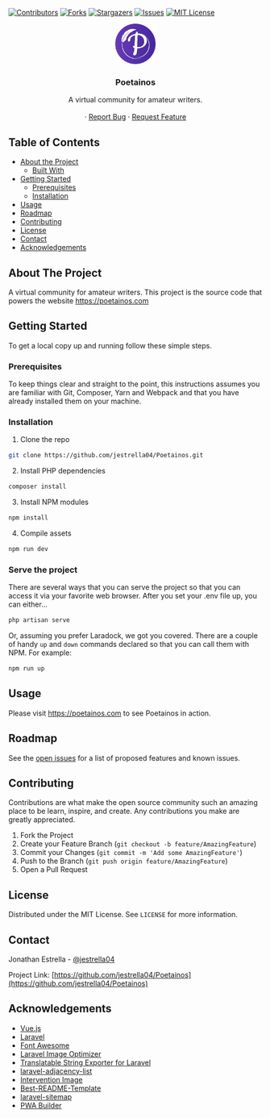 <!--
*** Thanks for checking out this README Template. If you have a suggestion that would
*** make this better, please fork the repo and create a pull request or simply open
*** an issue with the tag "enhancement".
*** Thanks again! Now go create something AMAZING! :D
***
***
***
*** To avoid retyping too much info. Do a search and replace for the following:
*** github_username, repo, twitter_handle, email
-->

<!-- PROJECT SHIELDS -->
<!--
*** I'm using markdown "reference style" links for readability.
*** Reference links are enclosed in brackets [ ] instead of parentheses ( ).
*** See the bottom of this document for the declaration of the reference variables
*** for contributors-url, forks-url, etc. This is an optional, concise syntax you may use.
*** https://www.markdownguide.org/basic-syntax/#reference-style-links
-->

[![Contributors][contributors-shield]][contributors-url]
[![Forks][forks-shield]][forks-url]
[![Stargazers][stars-shield]][stars-url]
[![Issues][issues-shield]][issues-url]
[![MIT License][license-shield]][license-url]

<!-- PROJECT LOGO -->
<p align="center">
  <a href="https://github.com/jestrella04/Poetainos">
    <img src="public/images/logo.svg" alt="Logo" width="80" height="80">
  </a>

  <h3 align="center">Poetainos</h3>

  <p align="center">
    A virtual community for amateur writers.<br><br>
    ·
    <a href="https://github.com/jestrella04/Poetainos/issues">Report Bug</a>
    ·
    <a href="https://github.com/jestrella04/Poetainos/issues">Request Feature</a>
  </p>
</p>

<!-- TABLE OF CONTENTS -->

## Table of Contents

- [About the Project](#about-the-project)
  - [Built With](#built-with)
- [Getting Started](#getting-started)
  - [Prerequisites](#prerequisites)
  - [Installation](#installation)
- [Usage](#usage)
- [Roadmap](#roadmap)
- [Contributing](#contributing)
- [License](#license)
- [Contact](#contact)
- [Acknowledgements](#acknowledgements)

<!-- ABOUT THE PROJECT -->

## About The Project

A virtual community for amateur writers. This project is the source code that powers the website https://poetainos.com

<!-- GETTING STARTED -->

## Getting Started

To get a local copy up and running follow these simple steps.

### Prerequisites

To keep things clear and straight to the point, this instructions assumes you are familiar with Git, Composer, Yarn and Webpack and that you have already installed them on your machine.

### Installation

1. Clone the repo

```sh
git clone https://github.com/jestrella04/Poetainos.git
```

2. Install PHP dependencies

```sh
composer install
```

3. Install NPM modules

```sh
npm install
```

4. Compile assets

```sh
npm run dev
```

### Serve the project

There are several ways that you can serve the project so that you can access it via your favorite web browser. After you set your .env file up, you can either...

```sh
php artisan serve
```

Or, assuming you prefer Laradock, we got you covered. There are a couple of handy `up` and `down` commands declared so that you can call them with NPM. For example:

```sh
npm run up
```

<!-- USAGE EXAMPLES -->

## Usage

Please visit https://poetainos.com to see Poetainos in action.

<!-- ROADMAP -->

## Roadmap

See the [open issues](https://github.com/jestrella04/Poetainos/issues) for a list of proposed features and known issues.

<!-- CONTRIBUTING -->

## Contributing

Contributions are what make the open source community such an amazing place to be learn, inspire, and create. Any contributions you make are greatly appreciated.

1. Fork the Project
2. Create your Feature Branch (`git checkout -b feature/AmazingFeature`)
3. Commit your Changes (`git commit -m 'Add some AmazingFeature'`)
4. Push to the Branch (`git push origin feature/AmazingFeature`)
5. Open a Pull Request

<!-- LICENSE -->

## License

Distributed under the MIT License. See `LICENSE` for more information.

<!-- CONTACT -->

## Contact

Jonathan Estrella - [@jestrella04](https://twitter.com/jestrella04)

Project Link: [https://github.com/jestrella04/Poetainos](https://github.com/jestrella04/Poetainos)

<!-- ACKNOWLEDGEMENTS -->

## Acknowledgements

- [Vue.js](https://vuejs.org)
- [Laravel](https://laravel.com)
- [Font Awesome](https://fontawesome.com/)
- [Laravel Image Optimizer](https://github.com/spatie/laravel-image-optimizer)
- [Translatable String Exporter for Laravel](https://github.com/kkomelin/laravel-translatable-string-exporter)
- [laravel-adjacency-list](https://github.com/staudenmeir/laravel-adjacency-list)
- [Intervention Image](http://image.intervention.io/)
- [Best-README-Template](https://github.com/othneildrew/Best-README-Template)
- [laravel-sitemap](https://github.com/spatie/laravel-sitemap)
- [PWA Builder](https://www.pwabuilder.com/)

<!-- MARKDOWN LINKS & IMAGES -->
<!-- https://www.markdownguide.org/basic-syntax/#reference-style-links -->

[contributors-shield]: https://img.shields.io/github/contributors/jestrella04/Poetainos.svg?style=flat-square
[contributors-url]: https://github.com/jestrella04/Poetainos/graphs/contributors
[forks-shield]: https://img.shields.io/github/forks/jestrella04/Poetainos.svg?style=flat-square
[forks-url]: https://github.com/jestrella04/Poetainos/network/members
[stars-shield]: https://img.shields.io/github/stars/jestrella04/Poetainos.svg?style=flat-square
[stars-url]: https://github.com/jestrella04/Poetainos/stargazers
[issues-shield]: https://img.shields.io/github/issues/jestrella04/Poetainos.svg?style=flat-square
[issues-url]: https://github.com/jestrella04/Poetainos/issues
[license-shield]: https://img.shields.io/github/license/jestrella04/Poetainos.svg?style=flat-square
[license-url]: https://github.com/jestrella04/Poetainos/blob/master/LICENSE.txt
